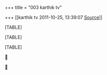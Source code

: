 +++
title = "003 karthik tv"

+++
[[karthik tv	2011-10-25, 13:39:07 [Source](https://groups.google.com/g/bvparishat/c/ucyUMmQ6-E8)]]



[TABLE]

[TABLE]

[TABLE]





